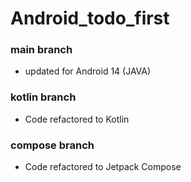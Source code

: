# Android_todo_first
### main branch
* updated for Android 14 (JAVA)
### kotlin branch
* Code refactored to Kotlin
### compose branch
* Code refactored to Jetpack Compose
